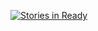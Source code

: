 [![Stories in Ready](https://badge.waffle.io/snowbeast/BEng.png?label=ready&title=Ready)](http://waffle.io/snowbeast/BEng)
